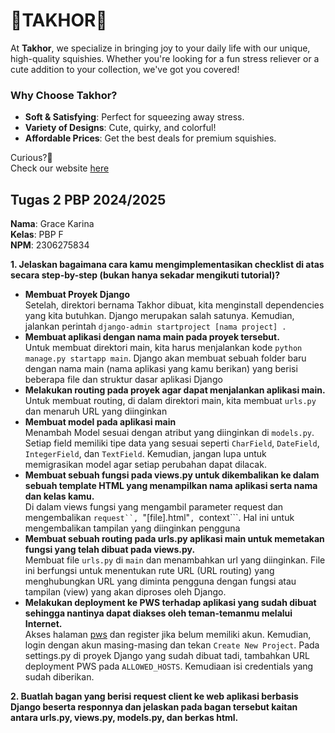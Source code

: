 # **🚀TAKHOR🚀**
At **Takhor**, we specialize in bringing joy to your daily life with our unique, high-quality squishies. Whether you're looking for a fun stress reliever or a cute addition to your collection, we've got you covered!

### Why Choose Takhor?
- **Soft & Satisfying**: Perfect for squeezing away stress.
- **Variety of Designs**: Cute, quirky, and colorful!
- **Affordable Prices**: Get the best deals for premium squishies.

Curious?🤔 <br />
Check our website [here](www.google.com) <br />

## **Tugas 2 PBP 2024/2025** 

**Nama**: Grace Karina <br />
**Kelas**: PBP F       <br />
**NPM**: 2306275834

**1. Jelaskan bagaimana cara kamu mengimplementasikan checklist di atas secara step-by-step (bukan hanya sekadar mengikuti tutorial)?**

* **Membuat Proyek Django** <br />
  Setelah, direktori bernama Takhor dibuat, kita menginstall dependencies yang kita butuhkan. Django merupakan salah satunya.
  Kemudian, jalankan perintah ```django-admin startproject [nama project] .```
* **Membuat aplikasi dengan nama main pada proyek tersebut.** <br />
  Untuk membuat direktori main, kita harus menjalankan kode ```python manage.py startapp main```. Django akan membuat sebuah folder baru dengan nama main (nama aplikasi yang kamu berikan)
  yang berisi beberapa file dan struktur dasar aplikasi Django
* **Melakukan routing pada proyek agar dapat menjalankan aplikasi main.** <br />
  Untuk membuat routing, di dalam direktori main, kita membuat ```urls.py``` dan menaruh URL yang diinginkan
* **Membuat model pada aplikasi main** <br />
  Menambah Model sesuai dengan atribut yang diinginkan di ```models.py```. Setiap field memiliki tipe data yang sesuai seperti ```CharField```, ```DateField```, ```IntegerField```, dan ```TextField```.
  Kemudian, jangan lupa untuk memigrasikan model agar setiap perubahan dapat dilacak.
* **Membuat sebuah fungsi pada views.py untuk dikembalikan ke dalam sebuah template HTML yang menampilkan nama aplikasi serta nama dan kelas kamu.** <br />
  Di dalam views fungsi yang mengambil parameter request dan mengembalikan ```request``, ```"[file].html"```, ```context```. Hal ini untuk mengembalikan tampilan yang diinginkan pengguna
* **Membuat sebuah routing pada urls.py aplikasi main untuk memetakan fungsi yang telah dibuat pada views.py.** <br />
  Membuat file ```urls.py``` di  ```main``` dan menambahkan url yang diinginkan. File ini berfungsi untuk menentukan rute URL (URL routing) yang menghubungkan URL yang diminta pengguna dengan fungsi atau tampilan (view) yang akan diproses oleh Django.
* **Melakukan deployment ke PWS terhadap aplikasi yang sudah dibuat sehingga nantinya dapat diakses oleh teman-temanmu melalui Internet.** <br />
  Akses halaman [pws](https://pbp.cs.ui.ac.id.) dan register jika belum memiliki akun. Kemudian, login dengan akun masing-masing dan tekan ```Create New Project```.
  Pada settings.py di proyek Django yang sudah dibuat tadi, tambahkan URL deployment PWS pada ```ALLOWED_HOSTS```. Kemudiaan isi credentials yang sudah diberikan.

**2. Buatlah bagan yang berisi request client ke web aplikasi berbasis Django beserta responnya dan jelaskan pada bagan tersebut kaitan antara urls.py, views.py, models.py, dan berkas html.**




  




